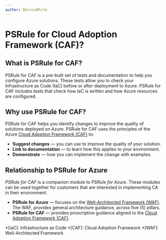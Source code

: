 ```yaml
---
author: BernieWhite
---
```


# PSRule for Cloud Adoption Framework (CAF)?

## What is PSRule for CAF?

PSRule for CAF is a pre-built set of tests and documentation to help you configure Azure solutions.
These tests allow you to check your Infrastructure as Code (IaC) before or after deployment to Azure.
PSRule for CAF includes tests that check how IaC is written and how Azure resources are configured.

## Why use PSRule for CAF?

PSRule for CAF helps you identify changes to improve the quality of solutions deployed on Azure.
PSRule for CAF uses the principles of the Azure [Cloud Adoption Framework (CAF)][1] to:

- **Suggest changes** &mdash; you can use to improve the quality of your solution.
- **Link to documentation** &mdash; to learn how this applies to your environment.
- **Demonstrate** &mdash; how you can implement the change with examples.

## Relationship to PSRule for Azure

_PSRule for CAF_ is a companion module to _PSRule for Azure_.
These modules can be used together for customers that are interested in implementing CA in their environment.

- **PSRule for Azure** &mdash; focuses on the [Well-Architected Framework (WAF)][2].
  The WAF, provides general architecture guidance, across five (5) pillars.
- **PSRule for CAF** &mdash; provides proscriptive guidance aligned to the [Cloud Adoption Framework (CAF)][1].

*[IaC]: Infrastructure as Code
*[CAF]: Cloud Adoption Framework
*[WAF]: Well-Architected Framework

  [1]: https://docs.microsoft.com/azure/cloud-adoption-framework/overview
  [2]: https://docs.microsoft.com/azure/architecture/framework/
